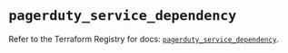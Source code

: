 # `pagerduty_service_dependency`

Refer to the Terraform Registry for docs: [`pagerduty_service_dependency`](https://registry.terraform.io/providers/pagerduty/pagerduty/3.15.3/docs/resources/service_dependency).
